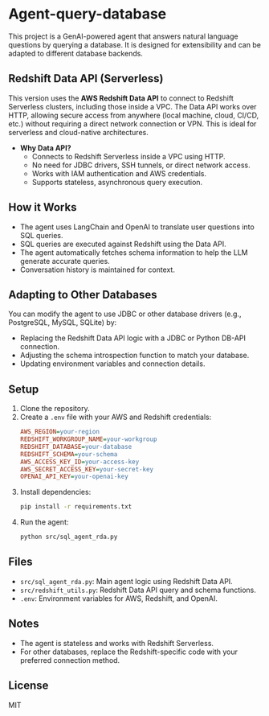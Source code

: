 # Agent-query-database

This project is a GenAI-powered agent that answers natural language questions by querying a database. It is designed for extensibility and can be adapted to different database backends.

## Redshift Data API (Serverless)

This version uses the **AWS Redshift Data API** to connect to Redshift Serverless clusters, including those inside a VPC. The Data API works over HTTP, allowing secure access from anywhere (local machine, cloud, CI/CD, etc.) without requiring a direct network connection or VPN. This is ideal for serverless and cloud-native architectures.

- **Why Data API?**
  - Connects to Redshift Serverless inside a VPC using HTTP.
  - No need for JDBC drivers, SSH tunnels, or direct network access.
  - Works with IAM authentication and AWS credentials.
  - Supports stateless, asynchronous query execution.

## How it Works
- The agent uses LangChain and OpenAI to translate user questions into SQL queries.
- SQL queries are executed against Redshift using the Data API.
- The agent automatically fetches schema information to help the LLM generate accurate queries.
- Conversation history is maintained for context.

## Adapting to Other Databases
You can modify the agent to use JDBC or other database drivers (e.g., PostgreSQL, MySQL, SQLite) by:
- Replacing the Redshift Data API logic with a JDBC or Python DB-API connection.
- Adjusting the schema introspection function to match your database.
- Updating environment variables and connection details.

## Setup
1. Clone the repository.
2. Create a `.env` file with your AWS and Redshift credentials:
   ```ini
   AWS_REGION=your-region
   REDSHIFT_WORKGROUP_NAME=your-workgroup
   REDSHIFT_DATABASE=your-database
   REDSHIFT_SCHEMA=your-schema
   AWS_ACCESS_KEY_ID=your-access-key
   AWS_SECRET_ACCESS_KEY=your-secret-key
   OPENAI_API_KEY=your-openai-key
   ```
3. Install dependencies:
   ```sh
   pip install -r requirements.txt
   ```
4. Run the agent:
   ```sh
   python src/sql_agent_rda.py
   ```

## Files
- `src/sql_agent_rda.py`: Main agent logic using Redshift Data API.
- `src/redshift_utils.py`: Redshift Data API query and schema functions.
- `.env`: Environment variables for AWS, Redshift, and OpenAI.

## Notes
- The agent is stateless and works with Redshift Serverless.
- For other databases, replace the Redshift-specific code with your preferred connection method.

## License
MIT
